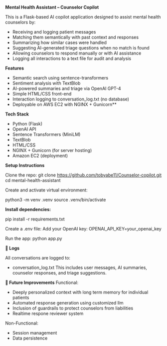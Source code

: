 **Mental Health Assistant – Counselor Copilot**

This is a Flask-based AI copilot application designed to assist mental health counselors by:

- Receiving and logging patient messages
- Matching them semantically with past context and responses
- Summarizing how similar cases were handled
- Suggesting AI-generated triage questions when no match is found
- Allowing counselors to respond manually or with AI assistance
- Logging all interactions to a text file for audit and analysis

**Features**

- Semantic search using sentence-transformers
- Sentiment analysis with TextBlob
- AI-powered summaries and triage via OpenAI GPT-4
- Simple HTML/CSS front-end
- Interaction logging to conversation_log.txt (no database)
- Deployable on AWS EC2 with NGINX + Gunicorn**

**Tech Stack**

- Python (Flask)
- OpenAI API
- Sentence Transformers (MiniLM)
- TextBlob
- HTML/CSS
- NGINX + Gunicorn (for server hosting)
- Amazon EC2 (deployment)

**Setup Instructions**

Clone the repo: git clone https://github.com/tobyabe11/Counselor-copilot.git
cd mental-health-assistant

Create and activate virtual environment:

python3 -m venv .venv
source .venv/bin/activate

**Install dependencies:**

pip install -r requirements.txt

Create a .env file:
Add your OpenAI key: OPENAI_API_KEY=your_openai_key

Run the app:
python app.py


**📁 Logs**

All conversations are logged to:
- conversation_log.txt
This includes user messages, AI summaries, counselor responses, and triage suggestions.

**📌 Future Improvements**
Functional:
- Deeply personalized context with long term memory for individual patients
- Automated response generation using customized llm
- Inclusion of guardrails to protect counselors from liabilities
- Realtime respone reviewer system 

Non-Functional:
- Session management
- Data persistence
